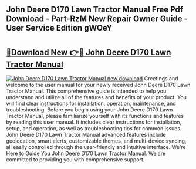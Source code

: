 ## John Deere D170 Lawn Tractor Manual Free Pdf Download - Part-RzM New Repair Owner Guide - User Service Edition gWOeY

# <h2><a href="http://bc88478.oget.top/?id=John+Deere+D170+Lawn+Tractor+Manual">🔗Download New 👉🔴 John Deere D170 Lawn Tractor Manual</a></h2>

[![John Deere D170 Lawn Tractor Manual new download](https://i.imgur.com/5g1atiW.png)](http://bc88478.oget.top/?id=John+Deere+D170+Lawn+Tractor+Manual)
Greetings and welcome to the user manual for your newly received John Deere D170 Lawn Tractor Manual. This comprehensive guide is intended to help you understand and utilize all of the features and benefits of your product. You will find clear instructions for installation, operation, maintenance, and troubleshooting. Before you begin using your John Deere D170 Lawn Tractor Manual, please familiarize yourself with its functions and features by reading this user manual. It includes clear instructions for installation, setup, and operation, as well as troubleshooting tips for common issues. John Deere D170 Lawn Tractor Manual advanced features include geolocation, smart alerts, customizable themes, and multi-device syncing, all easily controlled through the user-friendly and intuitive interface. We're Here to Guide You John Deere D170 Lawn Tractor Manual. We are committed to providing you with comprehensive support.
